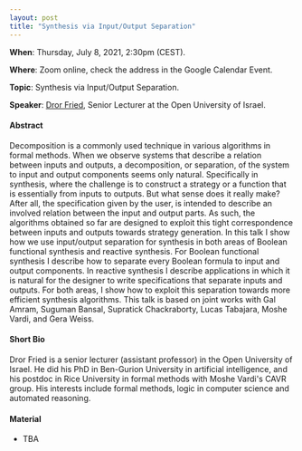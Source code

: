 ```yaml
---
layout: post 
title: "Synthesis via Input/Output Separation"
---
```


**When**:  Thursday, July 8, 2021, 2:30pm (CEST).

**Where**: Zoom online, check the address in the Google Calendar Event.

**Topic**: Synthesis via Input/Output Separation.

**Speaker**: [Dror Fried](https://www.openu.ac.il/en/personalsites/DrDrorFried.aspx), Senior Lecturer at the Open
University of Israel.

#### Abstract

Decomposition is a commonly used technique in various algorithms in formal methods. When we observe systems that
describe a relation between inputs and outputs, a decomposition, or separation, of the system to input and output
components seems only natural. Specifically in synthesis, where the challenge is to construct a strategy or a function
that is essentially from inputs to outputs. But what sense does it really make? After all, the specification given by
the user, is intended to describe an involved relation between the input and output parts. As such, the algorithms
obtained so far are designed to exploit this tight correspondence between inputs and outputs towards strategy
generation. In this talk I show how we use input/output separation for synthesis in both areas of Boolean functional
synthesis and reactive synthesis. For Boolean functional synthesis I describe how to separate every Boolean formula to
input and output components. In reactive synthesis I describe applications in which it is natural for the designer to
write specifications that separate inputs and outputs. For both areas, I show how to exploit this separation towards
more efficient synthesis algorithms. This talk is based on joint works with Gal Amram, Suguman Bansal, Supratick
Chackraborty, Lucas Tabajara, Moshe Vardi, and Gera Weiss.

#### Short Bio

Dror Fried is a senior lecturer (assistant professor) in the Open University of Israel. He did his PhD in Ben-Gurion
University in artificial intelligence, and his postdoc in Rice University in formal methods with Moshe Vardi's CAVR
group. His interests include formal methods, logic in computer science and automated reasoning.

#### Material

- TBA